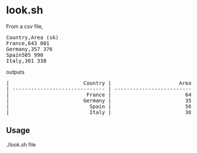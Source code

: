 # look.sh

From a csv file,
<pre>
Country,Area (sk)
France,643 801
Germany,357 376
Spain505 990
Italy,301 338
</pre>
outputs
<pre>
|                        Country |                      Area (sk) |
| ------------------------------ | ------------------------------ |
|                         France |                        643 801 |
|                        Germany |                        357 376 |
|                          Spain |                        505 990 |
|                          Italy |                        301 338 |
</pre>

## Usage
./look.sh file
